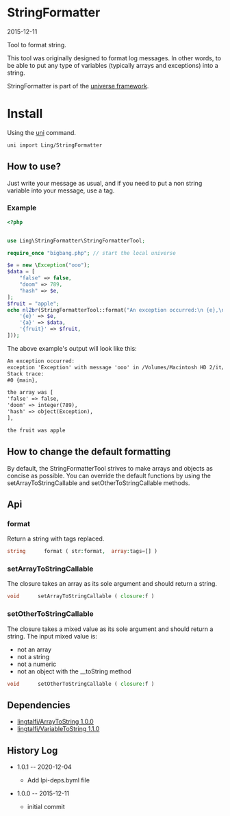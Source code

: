 StringFormatter
=====================
2015-12-11


Tool to format string.


This tool was originally designed to format log messages.
In other words, to be able to put any type of variables (typically arrays and exceptions) into a string.


StringFormatter is part of the [universe framework](https://github.com/karayabin/universe-snapshot).


Install
==========
Using the [uni](https://github.com/lingtalfi/universe-naive-importer) command.
```bash
uni import Ling/StringFormatter
```



How to use?
--------------

Just write your message as usual, and if you need to put a non string variable into your message,
use a tag.



### Example


```php
<?php


use Ling\StringFormatter\StringFormatterTool;

require_once "bigbang.php"; // start the local universe

$e = new \Exception("ooo");
$data = [
    "false" => false,
    "doom" => 789,
    "hash" => $e,
];
$fruit = "apple";
echo nl2br(StringFormatterTool::format("An exception occurred:\n {e},\n\nthe array was {a},\n\nthe fruit was {fruit}", [
    '{e}' => $e,
    '{a}' => $data,
    '{fruit}' => $fruit,
]));
```

The above example's output will look like this:

```html
An exception occurred:
exception 'Exception' with message 'ooo' in /Volumes/Macintosh HD 2/it/php/projects/universe/www/sandbox-pretest.php:8
Stack trace:
#0 {main},

the array was [
'false' => false,
'doom' => integer(789),
'hash' => object(Exception),
],

the fruit was apple
```






How to change the default formatting
------------------------------------------------

By default, the StringFormatterTool strives to make arrays and objects as concise as possible.
You can override the default functions by using the setArrayToStringCallable and setOtherToStringCallable methods.







Api
------


### format

Return a string with tags replaced.

```php
string      format ( str:format,  array:tags=[] )
```

### setArrayToStringCallable 

The closure takes an array as its sole argument and should return a string. 

```php
void      setArrayToStringCallable ( closure:f )
```


### setOtherToStringCallable 

The closure takes a mixed value as its sole argument and should return a string. 
The input mixed value is:

- not an array
- not a string
- not a numeric
- not an object with the __toString method


```php
void      setOtherToStringCallable ( closure:f )
```

















Dependencies
------------------

- [lingtalfi/ArrayToString 1.0.0](https://github.com/lingtalfi/ArrayToString)
- [lingtalfi/VariableToString 1.1.0](https://github.com/lingtalfi/VariableToString)



History Log
------------------

- 1.0.1 -- 2020-12-04

    - Add lpi-deps.byml file

- 1.0.0 -- 2015-12-11

    - initial commit
    
    